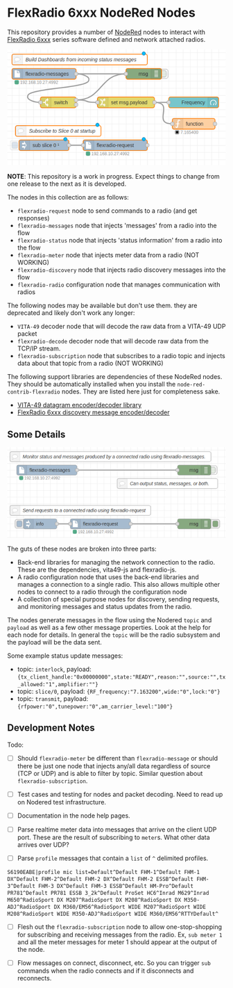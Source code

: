 # FlexRadio 6xxx NodeRed Nodes

This repository provides a number of [NodeRed](https://nodered.org) nodes to 
interact with [FlexRadio 6xxx](http://flexradio.com) series software defined
and network attached radios.

![Dashboard](example/dashboard.png)

**NOTE**: This repository is a work in progress. Expect things to change from one release to the next as it is developed.

The nodes in this collection are as follows:

- `flexradio-request` node to send commands to a radio (and get responses)
- `flexradio-messages` node that injects 'messages' from a radio into the flow
- `flexradio-status` node that injects 'status information' from a radio into the flow
- `flexradio-meter` node that injects meter data from a radio (NOT WORKING)
- `flexradio-discovery` node that injects radio discovery messages into the flow
- `flexradio-radio` configuration node that manages communication with radios

The following nodes may be available but don't use them. they are deprecated and likely don't work any longer:

- `VITA-49` decoder node that will decode the raw data from a VITA-49 UDP packet
- `flexradio-decode` decoder node that will decode raw data from the TCP/IP stream.
- `flexradio-subscription` node that subscribes to a radio topic and injects data about that topic from a radio (NOT WORKING)

The following support libraries are dependencies of these NodeRed nodes. They should be automatically installed when you install the `node-red-contrib-flexradio` nodes. They are listed here just for completeness sake.

- [VITA-49 datagram encoder/decoder library](https://github.com/stephenhouser/vita49-js)
- [FlexRadio 6xxx discovery message encoder/decoder](https://github.com/stephenhouser/flexradio-js)

## Some Details

![Messages](example/messages.png)

The guts of these nodes are broken into three parts:

- Back-end libraries for managing the network connection to the radio. These are the dependencies, vita49-js and flexradio-js.
- A radio configuration node that uses the back-end libraries and manages a connection to a single radio. This also allows multiple other nodes to connect to a radio through the configuration node
- A collection of special purpose nodes for discovery, sending requests, and monitoring messages and status updates from the radio.

The nodes generate messages in the flow using the Nodered `topic` and `payload` as well as a few other message properties. Look at the help for each node for details. In general the `topic` will be the radio subsystem and the payload will be the data sent.

Some example status update messages:

* topic: `interlock`, payload: `{tx_client_handle:"0x00000000",state:"READY",reason:"",source:"",tx_allowed:"1",amplifier:""}`
* topic: `slice/0`, payload: `{RF_frequency:"7.163200",wide:"0",lock:"0"}`
* topic: `transmit`, payload: `{rfpower:"0",tunepower:"0",am_carrier_level:"100"}`

## Development Notes

Todo:

- [ ] Should `flexradio-meter` be different than `flexradio-message` or should there be just one node that injects any/all data regardless of source (TCP or UDP) and is able to filter by topic. Similar question about `flexradio-subscription`.

- [ ] Test cases and testing for nodes and packet decoding. Need to read up on Nodered test infrastructure.

- [ ] Documentation in the node help pages.

- [ ] Parse realtime meter data into messages that arrive on the client UDP port. These are the result of subscribing to `meter`s. What other data arrives over UDP?

- [ ] Parse `profile` messages that contain a `list` of `^` delimited profiles.

```
S6190EABE|profile mic list=Default^Default FHM-1^Default FHM-1 DX^Default FHM-2^Default FHM-2 DX^Default FHM-2 ESSB^Default FHM-3^Default FHM-3 DX^Default FHM-3 ESSB^Default HM-Pro^Default PR781^Default PR781 ESSB 3_2k^Default ProSet HC6^Inrad M629^Inrad M650^RadioSport DX M207^RadioSport DX M208^RadioSport DX M350-ADJ^RadioSport DX M360/EM56^RadioSport WIDE M207^RadioSport WIDE M208^RadioSport WIDE M350-ADJ^RadioSport WIDE M360/EM56^RTTYDefault^
```

- [ ] Flesh out the `flexradio-subscription` node to allow one-stop-shopping for subscribing and receiving messages from the radio. Ex, `sub meter 1` and all the meter messages for meter 1 should appear at the output of the node.

- [ ] Flow messages on connect, disconnect, etc. So you can trigger `sub` commands when the radio connects and if it disconnects and reconnects.